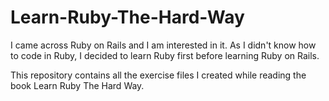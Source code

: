 # Learn-Ruby-The-Hard-Way
I came across Ruby on Rails and I am interested in it. As I didn't know how to code in Ruby, I decided to learn Ruby first before learning Ruby on Rails.

This repository contains all the exercise files I created while reading the book Learn Ruby The Hard Way.
